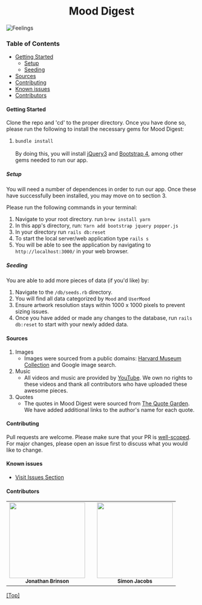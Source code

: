 <h1 style="text-align: center">Mood Digest</h1>

<img src="https://cutt.ly/gkw1rsV" alt="Feelings">


### Table of Contents

  - [Getting Started](#getting-started)
    - [Setup](#setup)
    - [Seeding](#seeding)
  - [Sources](#sources)
  - [Contributing](#contributing)
  - [Known issues](#known-issues)
  - [Contributors](#contributors)



#### Getting Started
Clone the repo and 'cd' to the proper directory. Once you have done so, please run the following to install the necessary gems for Mood Digest:
1. `bundle install`
<br><br>
By doing this, you will install <a href="https://blog.jquery.com/2016/06/09/jquery-3-0-final-released/">jQuery3</a> and <a href="https://github.com/twbs/bootstrap-rubygem">Bootstrap 4</a>, among other gems needed to run our app.

##### Setup
You will need a number of dependences in order to run our app. Once these have successfully been installed, you may move on to section 3. 

Please run the following commands in your terminal:
   1. Navigate to your root directory. run `brew install yarn`
   2. In this app's directory, run: `Yarn add bootstrap jquery popper.js`
   3. In your directory run `rails db:reset`
   4. To start the local server/web application type `rails s`
   5. You will be able to see the application by navigating to `http://localhost:3000/` in your web browser.

##### Seeding
You are able to add more pieces of data (if you'd like) by:
1. Navigate to the `/db/seeds.rb` directory. 
2. You will find all data categorized by `Mood` and `UserMood`
3. Ensure artwork resolution stays within 1000 x 1000 pixels to prevent sizing issues. 
4. Once you have added or made any changes to the database, run `rails db:reset` to start with your newly added data.

#### Sources
1. Images
   * Images were sourced from a public domains: <a href= https://harvardartmuseums.org/>Harvard Museum Collection</a> and Google image search.
2. Music
   * All videos and music are provided by <a href= https://www.youtube.com/>YouTube</a>. We own no rights to these videos and thank all contributors who have uploaded these awesome pieces.
3. Quotes
   * The quotes in Mood Digest were sourced from <a href="https://www.quotegarden.com/">The Quote Garden</a>. We have added additional links to the author's name for each quote.


#### Contributing
Pull requests are welcome. Please make sure that your PR is <a href="https://www.netlify.com/blog/2020/03/31/how-to-scope-down-prs/">well-scoped</a>. For major changes, please open an issue first to discuss what you would like to change.

#### Known issues
* <a href="https://github.com/simonjacobs212/mood_digest/issues">Visit Issues Section</a>

#### Contributors
<table>
  <tr>
    <td align="center"><a href="https://github.com/Lohengrin22"><img src="https://avatars.githubusercontent.com/u/21296984?s=400&u=3c189df6bd4c8e42c12c1fdfcce3e7ade4969951&v=4" width="200px;" alt=""/><br /><sub><b>Jonathan Brinson</b></sub></a><br />
    <td></td>
    <td align="center"><a href="https://github.com/simonjacobs212"><img src="https://avatars1.githubusercontent.com/u/71735267?s=460&v=4" width="200px;" alt=""/><br /><sub><b>Simon Jacobs</b></sub></a><br />
    </tr>
</table>

[[Top]](#table-of-contents)
